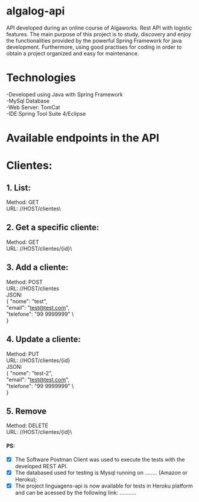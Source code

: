 # algalog-api
API developed during an online course of Algaworks. Rest API with logistic features. The main purpose of this project is to study, discovery and enjoy the functionalities provided by the powerful Spring Framework for java development. Furthermore, using good practises for coding in order to obtain a project organized and easy for maintenance.


# Technologies

-Developed using Java with Spring Framework\
-MySql Database\
-Web Server: TomCat\
-IDE:Spring Tool Suite 4/Eclipse 

# Available endpoints in the API

# Clientes:
## 1. List: 
Method: GET\
URL: //HOST/clientes\

## 2. Get a specific cliente:
Method: GET\
URL: //HOST/clientes/{id}\
              
## 3. Add a cliente:
Method: POST\
URL: //HOST/clientes\
JSON:\
    {
         "nome": "test",\
         "email": "test@test.com",\
         "telefone": "99 9999999"  \   
    }
              
## 4. Update a cliente:
Method: PUT\
URL: //HOST/clientes/{id}\
JSON:\
    {
         "nome": "test-2",\
         "email": "test@test.com",\
         "telefone": "99 9999999"  \   
    }

## 5. Remove
Method: DELETE\
URL: //HOST/clientes/{id}\
     
     
#### PS: 
- [x] The Software Postman Client was used to execute the tests with the developed REST API.
- [x] The databased used for testing is Mysql running on ........ (Amazon or Heroku);
- [x] The project linguagens-api is now available for tests in Heroku platform and can be acessed by the following link: ...........

